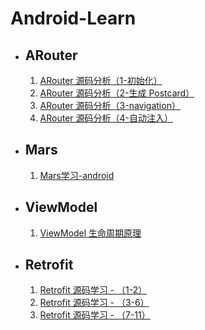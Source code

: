 # Android-Learn
* ## ARouter
  1. [ARouter 源码分析（1-初始化）](https://github.com/CiyLei/Android-Learn/blob/master/ARouter%20源码分析（1-初始化）.md)
  2. [ARouter 源码分析（2-生成 Postcard）](https://github.com/CiyLei/Android-Learn/blob/master/ARouter%20源码分析（2-生成%20Postcard）.md)
  3. [ARouter 源码分析（3-navigation）](https://github.com/CiyLei/Android-Learn/blob/master/ARouter%20源码分析（3-navigation）.md)
  4. [ARouter 源码分析（4-自动注入）](https://github.com/CiyLei/Android-Learn/blob/master/ARouter%20源码分析（4-自动注入）.md)

* ## Mars
  1. [Mars学习-android](https://github.com/CiyLei/Android-Learn/blob/master/Mars学习-android.md)

* ## ViewModel
  1. [ViewModel 生命周期原理](https://github.com/CiyLei/Android-Learn/blob/master/ViewModel%20生命周期原理.md)

* ## Retrofit
  1. [Retrofit 源码学习 - （1-2）](https://github.com/CiyLei/Android-Learn/blob/master/Retrofit%20源码学习%20-%20（1-2）.md)
  2. [Retrofit 源码学习 - （3-6）](https://github.com/CiyLei/Android-Learn/blob/master/Retrofit%20源码学习%20-%20（3-6）.md)
  3. [Retrofit 源码学习 - （7-11）](https://github.com/CiyLei/Android-Learn/blob/master/Retrofit%20源码学习%20-%20（7-11）.md)
